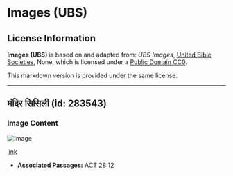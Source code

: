 # Images (UBS)

## License Information

**Images (UBS)** is based on and adapted from: _UBS Images_, [United Bible Societies](https://unitedbiblesocieties.org/), None, which is licensed under a [Public Domain CC0](https://creativecommons.org/public-domain/cc0/).

This markdown version is provided under the same license.



--------------------------------

## मंदिर सिसिली (id: 283543)

### Image Content

![Image](https://cdn.aquifer.bible/aquifer-content/resources/Media/WEB-0808_temple_sicily.jpg)

[link](https://cdn.aquifer.bible/aquifer-content/resources/Media/WEB-0808_temple_sicily.jpg)

* **Associated Passages:** ACT 28:12

